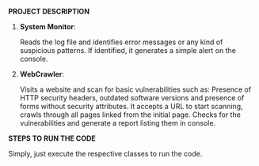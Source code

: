 **PROJECT DESCRIPTION**
1. **System Monitor**:

    Reads the log file and identifies error messages or any kind of suspicious patterns.
    If identified, it generates a simple alert on the console.


2. **WebCrawler**:
    
    Visits a website and scan for basic vulnerabilities such as: Presence of HTTP security headers, outdated software versions and presence of forms without security attributes.
    It accepts a URL to start scanning, crawls through all pages linked from the initial page. Checks for the vulnerabilities and generate a report listing them in console.

**STEPS TO RUN THE CODE**

Simply, just execute the respective classes to run the code.